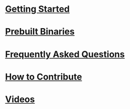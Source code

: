 # [Getting Started](start.md)
# [Prebuilt Binaries](binaries.md)
# [Frequently Asked Questions](faq.md)
# [How to Contribute](how-to-contribute.md)
# [Videos](videos.md)
